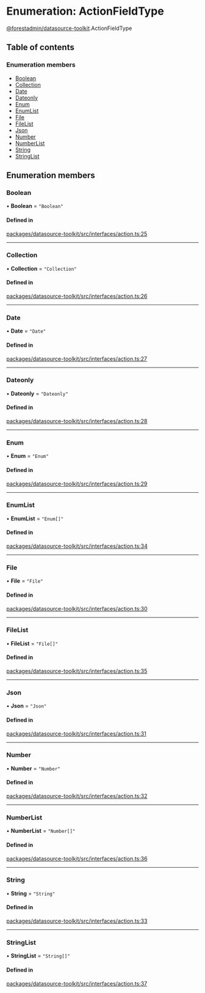 # Enumeration: ActionFieldType

[@forestadmin/datasource-toolkit](../wiki/@forestadmin.datasource-toolkit).ActionFieldType

## Table of contents

### Enumeration members

- [Boolean](../wiki/@forestadmin.datasource-toolkit.ActionFieldType#boolean)
- [Collection](../wiki/@forestadmin.datasource-toolkit.ActionFieldType#collection)
- [Date](../wiki/@forestadmin.datasource-toolkit.ActionFieldType#date)
- [Dateonly](../wiki/@forestadmin.datasource-toolkit.ActionFieldType#dateonly)
- [Enum](../wiki/@forestadmin.datasource-toolkit.ActionFieldType#enum)
- [EnumList](../wiki/@forestadmin.datasource-toolkit.ActionFieldType#enumlist)
- [File](../wiki/@forestadmin.datasource-toolkit.ActionFieldType#file)
- [FileList](../wiki/@forestadmin.datasource-toolkit.ActionFieldType#filelist)
- [Json](../wiki/@forestadmin.datasource-toolkit.ActionFieldType#json)
- [Number](../wiki/@forestadmin.datasource-toolkit.ActionFieldType#number)
- [NumberList](../wiki/@forestadmin.datasource-toolkit.ActionFieldType#numberlist)
- [String](../wiki/@forestadmin.datasource-toolkit.ActionFieldType#string)
- [StringList](../wiki/@forestadmin.datasource-toolkit.ActionFieldType#stringlist)

## Enumeration members

### Boolean

• **Boolean** = `"Boolean"`

#### Defined in

[packages/datasource-toolkit/src/interfaces/action.ts:25](https://github.com/ForestAdmin/agent-nodejs/blob/4dc29e4/packages/datasource-toolkit/src/interfaces/action.ts#L25)

___

### Collection

• **Collection** = `"Collection"`

#### Defined in

[packages/datasource-toolkit/src/interfaces/action.ts:26](https://github.com/ForestAdmin/agent-nodejs/blob/4dc29e4/packages/datasource-toolkit/src/interfaces/action.ts#L26)

___

### Date

• **Date** = `"Date"`

#### Defined in

[packages/datasource-toolkit/src/interfaces/action.ts:27](https://github.com/ForestAdmin/agent-nodejs/blob/4dc29e4/packages/datasource-toolkit/src/interfaces/action.ts#L27)

___

### Dateonly

• **Dateonly** = `"Dateonly"`

#### Defined in

[packages/datasource-toolkit/src/interfaces/action.ts:28](https://github.com/ForestAdmin/agent-nodejs/blob/4dc29e4/packages/datasource-toolkit/src/interfaces/action.ts#L28)

___

### Enum

• **Enum** = `"Enum"`

#### Defined in

[packages/datasource-toolkit/src/interfaces/action.ts:29](https://github.com/ForestAdmin/agent-nodejs/blob/4dc29e4/packages/datasource-toolkit/src/interfaces/action.ts#L29)

___

### EnumList

• **EnumList** = `"Enum[]"`

#### Defined in

[packages/datasource-toolkit/src/interfaces/action.ts:34](https://github.com/ForestAdmin/agent-nodejs/blob/4dc29e4/packages/datasource-toolkit/src/interfaces/action.ts#L34)

___

### File

• **File** = `"File"`

#### Defined in

[packages/datasource-toolkit/src/interfaces/action.ts:30](https://github.com/ForestAdmin/agent-nodejs/blob/4dc29e4/packages/datasource-toolkit/src/interfaces/action.ts#L30)

___

### FileList

• **FileList** = `"File[]"`

#### Defined in

[packages/datasource-toolkit/src/interfaces/action.ts:35](https://github.com/ForestAdmin/agent-nodejs/blob/4dc29e4/packages/datasource-toolkit/src/interfaces/action.ts#L35)

___

### Json

• **Json** = `"Json"`

#### Defined in

[packages/datasource-toolkit/src/interfaces/action.ts:31](https://github.com/ForestAdmin/agent-nodejs/blob/4dc29e4/packages/datasource-toolkit/src/interfaces/action.ts#L31)

___

### Number

• **Number** = `"Number"`

#### Defined in

[packages/datasource-toolkit/src/interfaces/action.ts:32](https://github.com/ForestAdmin/agent-nodejs/blob/4dc29e4/packages/datasource-toolkit/src/interfaces/action.ts#L32)

___

### NumberList

• **NumberList** = `"Number[]"`

#### Defined in

[packages/datasource-toolkit/src/interfaces/action.ts:36](https://github.com/ForestAdmin/agent-nodejs/blob/4dc29e4/packages/datasource-toolkit/src/interfaces/action.ts#L36)

___

### String

• **String** = `"String"`

#### Defined in

[packages/datasource-toolkit/src/interfaces/action.ts:33](https://github.com/ForestAdmin/agent-nodejs/blob/4dc29e4/packages/datasource-toolkit/src/interfaces/action.ts#L33)

___

### StringList

• **StringList** = `"String[]"`

#### Defined in

[packages/datasource-toolkit/src/interfaces/action.ts:37](https://github.com/ForestAdmin/agent-nodejs/blob/4dc29e4/packages/datasource-toolkit/src/interfaces/action.ts#L37)
